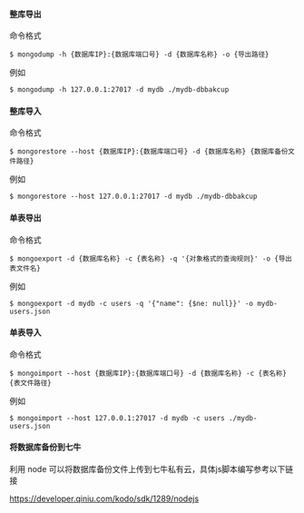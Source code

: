 #### 整库导出

命令格式

```shell
$ mongodump -h {数据库IP}:{数据库端口号} -d {数据库名称} -o {导出路径}
```

例如

```shell
$ mongodump -h 127.0.0.1:27017 -d mydb ./mydb-dbbakcup
```

#### 整库导入

命令格式

```shell
$ mongorestore --host {数据库IP}:{数据库端口号} -d {数据库名称} {数据库备份文件路径}
```

例如

```shell
$ mongorestore --host 127.0.0.1:27017 -d mydb ./mydb-dbbakcup
```

#### 单表导出

命令格式

```shell
$ mongoexport -d {数据库名称} -c {表名称} -q '{对象格式的查询规则}' -o {导出表文件名}
```

例如

```shell
$ mongoexport -d mydb -c users -q '{"name": {$ne: null}}' -o mydb-users.json
```

#### 单表导入

命令格式

```shell
$ mongoimport --host {数据库IP}:{数据库端口号} -d {数据库名称} -c {表名称} {表文件路径}
```

例如

```shell
$ mongoimport --host 127.0.0.1:27017 -d mydb -c users ./mydb-users.json
```



#### 将数据库备份到七牛

利用 node 可以将数据库备份文件上传到七牛私有云，具体js脚本编写参考以下链接

https://developer.qiniu.com/kodo/sdk/1289/nodejs